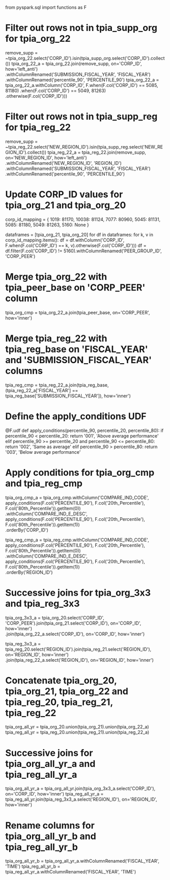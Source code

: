 from pyspark.sql import functions as F

# Filter out rows not in tpia_supp_org for tpia_org_22
remove_supp = ~tpia_org_22.select('CORP_ID').isin(tpia_supp_org.select('CORP_ID').collect())
tpia_org_22_a = tpia_org_22.join(remove_supp, on='CORP_ID', how='left_anti') \
                      .withColumnRenamed('SUBMISSION_FISCAL_YEAR', 'FISCAL_YEAR') \
                      .withColumnRenamed('percentile_90', 'PERCENTILE_90')
tpia_org_22_a = tpia_org_22_a.withColumn('CORP_ID', 
                                     F.when(F.col('CORP_ID') == 5085, 81180)
                                      .when(F.col('CORP_ID') == 5049, 81263)
                                      .otherwise(F.col('CORP_ID')))

# Filter out rows not in tpia_supp_reg for tpia_reg_22
remove_supp = ~tpia_reg_22.select('NEW_REGION_ID').isin(tpia_supp_reg.select('NEW_REGION_ID').collect())
tpia_reg_22_a = tpia_reg_22.join(remove_supp, on='NEW_REGION_ID', how='left_anti') \
                      .withColumnRenamed('NEW_REGION_ID', 'REGION_ID') \
                      .withColumnRenamed('SUBMISSION_FISCAL_YEAR', 'FISCAL_YEAR') \
                      .withColumnRenamed('percentile_90', 'PERCENTILE_90')

# Update CORP_ID values for tpia_org_21 and tpia_org_20
corp_id_mapping = {
    1019: 81170,
    10038: 81124,
    7077: 80960,
    5045: 81131,
    5085: 81180,
    5049: 81263,
    5160: None
}

dataframes = [tpia_org_21, tpia_org_20]
for df in dataframes:
    for k, v in corp_id_mapping.items():
        df = df.withColumn('CORP_ID', F.when(F.col('CORP_ID') == k, v).otherwise(F.col('CORP_ID')))
    df = df.filter(F.col('CORP_ID') != 5160).withColumnRenamed('PEER_GROUP_ID', 'CORP_PEER')

# Merge tpia_org_22 with tpia_peer_base on 'CORP_PEER' column
tpia_org_cmp = tpia_org_22_a.join(tpia_peer_base, on='CORP_PEER', how='inner')

# Merge tpia_reg_22 with tpia_reg_base on 'FISCAL_YEAR' and 'SUBMISSION_FISCAL_YEAR' columns
tpia_reg_cmp = tpia_reg_22_a.join(tpia_reg_base, (tpia_reg_22_a['FISCAL_YEAR'] == tpia_reg_base['SUBMISSION_FISCAL_YEAR']), how='inner')

# Define the apply_conditions UDF
@F.udf
def apply_conditions(percentile_90, percentile_20, percentile_80):
    if percentile_90 < percentile_20:
        return '001', 'Above average performance'
    elif percentile_90 >= percentile_20 and percentile_90 <= percentile_80:
        return '002', 'Same as average'
    elif percentile_90 > percentile_80:
        return '003', 'Below average performance'

# Apply conditions for tpia_org_cmp and tpia_reg_cmp
tpia_org_cmp_a = tpia_org_cmp.withColumn('COMPARE_IND_CODE', apply_conditions(F.col('PERCENTILE_90'), F.col('20th_Percentile'), F.col('80th_Percentile')).getItem(0)) \
                            .withColumn('COMPARE_IND_E_DESC', apply_conditions(F.col('PERCENTILE_90'), F.col('20th_Percentile'), F.col('80th_Percentile')).getItem(1)) \
                            .orderBy('CORP_ID')

tpia_reg_cmp_a = tpia_reg_cmp.withColumn('COMPARE_IND_CODE', apply_conditions(F.col('PERCENTILE_90'), F.col('20th_Percentile'), F.col('80th_Percentile')).getItem(0)) \
                            .withColumn('COMPARE_IND_E_DESC', apply_conditions(F.col('PERCENTILE_90'), F.col('20th_Percentile'), F.col('80th_Percentile')).getItem(1)) \
                            .orderBy('REGION_ID')

# Successive joins for tpia_org_3x3 and tpia_reg_3x3
tpia_org_3x3_a = tpia_org_20.select('CORP_ID', 'CORP_PEER').join(tpia_org_21.select('CORP_ID'), on='CORP_ID', how='inner') \
                         .join(tpia_org_22_a.select('CORP_ID'), on='CORP_ID', how='inner')

tpia_reg_3x3_a = tpia_reg_20.select('REGION_ID').join(tpia_reg_21.select('REGION_ID'), on='REGION_ID', how='inner') \
                         .join(tpia_reg_22_a.select('REGION_ID'), on='REGION_ID', how='inner')

# Concatenate tpia_org_20, tpia_org_21, tpia_org_22 and tpia_reg_20, tpia_reg_21, tpia_reg_22
tpia_org_all_yr = tpia_org_20.union(tpia_org_21).union(tpia_org_22_a)
tpia_reg_all_yr = tpia_reg_20.union(tpia_reg_21).union(tpia_reg_22_a)

# Successive joins for tpia_org_all_yr_a and tpia_reg_all_yr_a
tpia_org_all_yr_a = tpia_org_all_yr.join(tpia_org_3x3_a.select('CORP_ID'), on='CORP_ID', how='inner')
tpia_reg_all_yr_a = tpia_reg_all_yr.join(tpia_reg_3x3_a.select('REGION_ID'), on='REGION_ID', how='inner')

# Rename columns for tpia_org_all_yr_b and tpia_reg_all_yr_b
tpia_org_all_yr_b = tpia_org_all_yr_a.withColumnRenamed('FISCAL_YEAR', 'TIME')
tpia_reg_all_yr_b = tpia_reg_all_yr_a.withColumnRenamed('FISCAL_YEAR', 'TIME')
